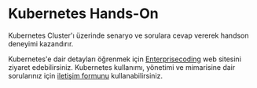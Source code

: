 # Kubernetes Hands-On
Kubernetes Cluster'ı üzerinde senaryo ve sorulara cevap vererek handson deneyimi kazandırır.

Kubernetes'e dair detayları öğrenmek için [Enterprisecoding](http://www.enterprisecoding.com) web sitesini ziyaret edebilirsiniz. Kubernetes kullanımı, yönetimi ve mimarisine dair sorularınız için [iletişim formunu](https://www.enterprisecoding.com/contact) kullanabilirsiniz.
